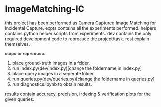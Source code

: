 # ImageMatching-IC
this project has been performed as Camera Captured Image Matching for Incidental Capture. expts contains all the experiments performed. helpers contains python helper scripts from experiments. dev contains the only required development code to reproduce the project/task.
rest explain themselves.

steps to reproduce.
1. place ground-truth images in a folder. 
2. run index.py(dev/index.py)[change the foldername in index.py]
3. place query images in a seperate folder.
4. run queries.py(dev/queries.py)[change the foldername in queries.py]
5. run diagnostics.ipynb to obtain results.

results contain accuracy, precision, indexing & verification plots for the given queries.

